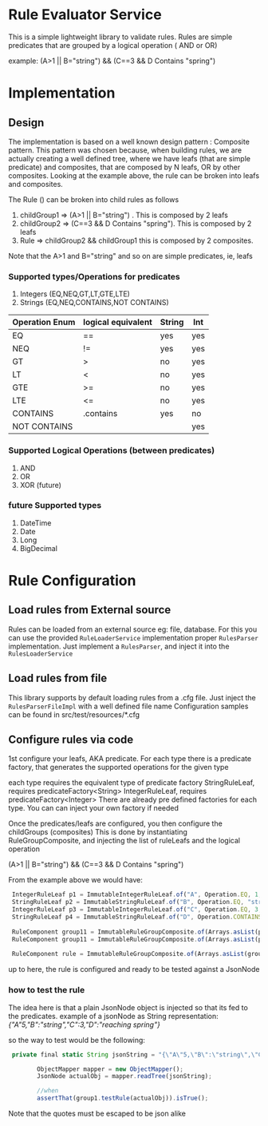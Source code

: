 # Rule Evaluator Service
This is a simple lightweight library to validate rules.
Rules are simple predicates that are grouped by a logical operation ( AND or OR)


example:
(A>1 || B="string") && (C==3 && D Contains "spring")


# Implementation

## Design
The implementation is based on a well known design pattern : Composite pattern.
This pattern was chosen because, when building rules, we are actually creating a well defined tree,
where we have leafs (that are simple predicate) and composites, that are composed by N leafs, OR by other composites.
Looking at the example above, the rule can be broken into leafs and composites.

The Rule () can be broken into child rules as follows
1. childGroup1 => (A>1 || B="string") . This is composed by 2 leafs 
1. childGroup2 => (C==3 && D Contains "spring"). This is composed by 2 leafs
1. Rule => childGroup2 && childGroup1  this is composed by 2 composites.

Note that the A>1 and B="string" and so on are simple predicates, ie, leafs

### Supported types/Operations for predicates
1. Integers (EQ,NEQ,GT,LT,GTE,LTE)
1. Strings (EQ,NEQ,CONTAINS,NOT CONTAINS)

Operation Enum|logical equivalent |String|Int
--------------|-------------------|------|---
EQ | ==|yes | yes
NEQ | != |yes | yes
GT | > |no | yes
LT | < |no | yes
GTE | >= |no | yes
LTE | <= |no | yes
CONTAINS |.contains |yes | no
NOT CONTAINS|||yes | no


### Supported Logical Operations (between predicates)
1. AND
1. OR
1. XOR (future)

### future Supported types
1. DateTime 
1. Date
1. Long
1. BigDecimal

# Rule Configuration

## Load rules from External source
Rules can be loaded from an external source eg: file, database.
For this you can use the provided `RuleLoaderService` implementation proper
`RulesParser` implementation.
Just implement a `RulesParser`, and inject it into the `RulesLoaderService`

## Load rules from file
This library supports by default loading rules from a .cfg file.
Just inject the `RulesParserFileImpl` with a well defined file name
Configuration samples can be found in src/test/resources/*.cfg

##


## Configure rules via code
1st configure your leafs, AKA predicate.
For each type there is a predicate factory, that generates the supported operations for the given type

each type requires the equivalent type of predicate factory
StringRuleLeaf, requires predicateFactory\<String\>
IntegerRuleLeaf, requires predicateFactory\<Integer\>
There are already pre defined factories for each type. You can can inject your own factory if needed

Once the predicates/leafs are configured, you then configure the childGroups (composites)
This is done by instantiating RuleGroupComposite, and injecting the list of ruleLeafs and  the logical operation

(A>1 || B="string") && (C==3 && D Contains "spring")

From the example above we would have:
```javascript
 IntegerRuleLeaf p1 = ImmutableIntegerRuleLeaf.of("A", Operation.EQ, 1, predicateGeneratorForInt)
 StringRuleLeaf p2 = ImmutableStringRuleLeaf.of("B", Operation.EQ, "string", predicateGeneratorForStr)
 IntegerRuleLeaf p3 = ImmutableIntegerRuleLeaf.of("C", Operation.EQ, 3, predicateGeneratorForInt)
 StringRuleLeaf p4 = ImmutableStringRuleLeaf.of("D", Operation.CONTAINS, "spring", predicateGeneratorForStr)
 
 RuleComponent group11 = ImmutableRuleGroupComposite.of(Arrays.asList(p1,p2), LogicalOperation.OR);
 RuleComponent group11 = ImmutableRuleGroupComposite.of(Arrays.asList(p3,p4), LogicalOperation.AND);
 
 RuleComponent rule = ImmutableRuleGroupComposite.of(Arrays.asList(group11,group12), LogicalOperation.AND);

``` 

up to here, the rule is configured and ready to be tested against a JsonNode

### how to test the rule

The idea here is that a plain JsonNode object is injected so that its fed to the predicates.
example of a jsonNode as String representation:
*{"A"5,"B":"string","C":3,"D":"reaching spring"}* 

so the way to test would be the following:

```javascript
 private final static String jsonString = "{\"A\"5,\"B\":\"string\",\"C\":3,\"D\":\"reaching spring\"}";

        ObjectMapper mapper = new ObjectMapper();
        JsonNode actualObj = mapper.readTree(jsonString);

        //when
        assertThat(group1.testRule(actualObj)).isTrue();
```
Note that the quotes must be escaped to be json alike